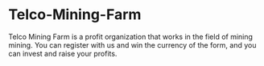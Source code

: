 # Telco-Mining-Farm
Telco Mining Farm is a profit organization that works in the field of mining mining. You can register with us and win the currency of the form, and you can invest and raise your profits.
